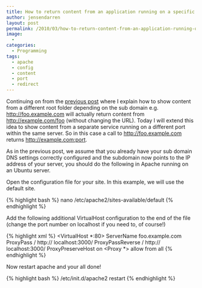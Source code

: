 ```yaml
---
title: How to return content from an application running on a specific port in apache
author: jensendarren
layout: post
permalink: /2010/03/how-to-return-content-from-an-application-running-on-a-specific-port-in-apache/
image:
  -
categories:
  - Programming
tags:
  - apache
  - config
  - content
  - port
  - redirect
---
```

Continuing on from the [previous post][1] where I explain how to show content from a different root folder depending on the sub domain e.g. http://foo.example.com will actually return content from http://example.com/foo (without changing the URL). Today I will extend this idea to show content from a separate service running on a different port within the same server. So in this case a call to http://foo.example.com returns http://example.com:port.

As in the previous post, we assume that you already have your sub domain DNS settings correctly configured and the subdomain now points to the IP address of your server, you should do the following in Apache running on an Ubuntu server.

Open the configuration file for your site. In this example, we will use the default site.

{% highlight bash %}
nano /etc/apache2/sites-available/default
{% endhighlight %}

Add the following additional VirtualHost configuration to the end of the file (change the port number on localhost if you need to, of course!)

{% highlight xml %}
<VirtualHost *:80>
  ServerName foo.example.com
  ProxyPass / http:// localhost:3000/
  ProxyPassReverse / http:// localhost:3000/
  ProxyPreserveHost on
  <Proxy *>
   allow from all
  </Proxy>
</VirtualHost>
{% endhighlight %}

Now restart apache and your all done!

{% highlight bash %}
/etc/init.d/apache2 restart
{% endhighlight %}

 [1]: http://www.tweetegy.com/2010/04/14/how-to-subdomain-redirect-using-apache-virtual-host/
